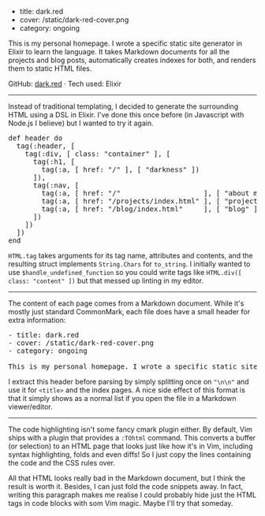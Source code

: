 - title: dark.red
- cover: /static/dark-red-cover.png
- category: ongoing

This is my personal homepage. I wrote a specific static site generator in Elixir to learn the language. It takes
Markdown documents for all the projects and blog posts, automatically creates indexes for both, and renders them to
static HTML files.

GitHub: [dark.red](https://github.com/darkwater/dark.red) &middot;
Tech used: Elixir

- - -

Instead of traditional templating, I decided to generate the surrounding HTML using a DSL in Elixir. I've done this once
before (in Javascript with Node.js I believe) but I wanted to try it again.

<pre class='vimCodeElement'>
<span class="Define">def</span> <span class="Function">header</span> <span class="Keyword">do</span>
  tag(<span class="Constant">:header</span>, [
    tag(<span class="Constant">:div</span>, [ <span class="Constant">class:</span> <span class="Special">&quot;</span><span class="String">container</span><span class="Special">&quot;</span> ], [
      tag(<span class="Constant">:h1</span>, [
        tag(<span class="Constant">:a</span>, [ <span class="Constant">href:</span> <span class="Special">&quot;</span><span class="String">/</span><span class="Special">&quot;</span> ], [ <span class="Special">&quot;</span><span class="String">darkness</span><span class="Special">&quot;</span> ])
      ]),
      tag(<span class="Constant">:nav</span>, [
        tag(<span class="Constant">:a</span>, [ <span class="Constant">href:</span> <span class="Special">&quot;</span><span class="String">/</span><span class="Special">&quot;</span>                    ], [ <span class="Special">&quot;</span><span class="String">about me</span><span class="Special">&quot;</span> ]),
        tag(<span class="Constant">:a</span>, [ <span class="Constant">href:</span> <span class="Special">&quot;</span><span class="String">/projects/index.html</span><span class="Special">&quot;</span> ], [ <span class="Special">&quot;</span><span class="String">projects</span><span class="Special">&quot;</span> ]),
        tag(<span class="Constant">:a</span>, [ <span class="Constant">href:</span> <span class="Special">&quot;</span><span class="String">/blog/index.html</span><span class="Special">&quot;</span>     ], [ <span class="Special">&quot;</span><span class="String">blog</span><span class="Special">&quot;</span> ]),
      ])
    ])
  ])
<span class="Keyword">end</span>
</pre>

`HTML.tag` takes arguments for its tag name, attributes and contents, and the resulting struct implements `String.Chars`
for `to_string`. I initially wanted to use `$handle_undefined_function` so you could write tags like `HTML.div([ class:
"content" ])` but that messed up linting in my editor.

- - -

The content of each page comes from a Markdown document. While it's mostly just standard CommonMark, each file does have
a small header for extra information:

<pre class='vimCodeElement'>
<span class="htmlTagName">-</span> title: dark.red
<span class="htmlTagName">-</span> cover: /static/dark-red-cover.png
<span class="htmlTagName">-</span> category: ongoing

This is my personal homepage. I wrote a specific static site generator in Elixir to learn the language. It takes
</pre>

I extract this header before parsing by simply splitting once on `"\n\n"` and use it for `<title>` and the
index pages. A nice side effect of this format is that it simply shows as a normal list if you open the file in a
Markdown viewer/editor.

- - -

The code highlighting isn't some fancy cmark plugin either. By default, Vim ships with a plugin that provides a
`:TOhtml` command. This converts a buffer (or selection) to an HTML page that looks just like how it's in Vim, including
syntax highlighting, folds and even diffs! So I just copy the lines containing the code and the CSS rules over.

All that HTML looks really bad in the Markdown document, but I think the result is worth it. Besides, I can just fold
the code snippets away. In fact, writing this paragraph makes me realise I could probably hide just the HTML tags in
code blocks with som Vim magic. Maybe I'll try that someday.
